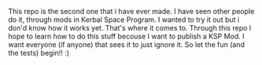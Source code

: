 This repo is the second one that i have ever made. I have seen other people do it, through mods in Kerbal Space Program. I wanted to try it out but i don'd know how it works yet. That's where it comes to. Through this repo I hope to learn how to do this stuff becouse I want to publish a KSP Mod. I want everyone (if anyone) that sees it to just ignore it. So let the fun (and the tests) begin!! :)
